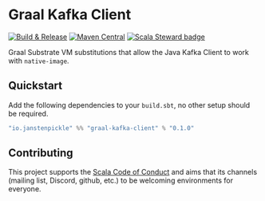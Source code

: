 # Graal Kafka Client

[![Build & Release](https://github.com/janstenpickle/graal-kafka-client/workflows/Build%20&%20Release/badge.svg)](https://github.com/janstenpickle/graal-kafka-client/actions?query=workflow%3A%22Build+%26+Release%22)
[![Maven Central](https://maven-badges.herokuapp.com/maven-central/io.janstenpickle/graal-kafka-client_2.13/badge.svg)](https://maven-badges.herokuapp.com/maven-central/io.janstenpickle/graal-kafka-client)
[![Scala Steward badge](https://img.shields.io/badge/Scala_Steward-helping-blue.svg?style=flat&logo=data:image/png;base64,iVBORw0KGgoAAAANSUhEUgAAAA4AAAAQCAMAAAARSr4IAAAAVFBMVEUAAACHjojlOy5NWlrKzcYRKjGFjIbp293YycuLa3pYY2LSqql4f3pCUFTgSjNodYRmcXUsPD/NTTbjRS+2jomhgnzNc223cGvZS0HaSD0XLjbaSjElhIr+AAAAAXRSTlMAQObYZgAAAHlJREFUCNdNyosOwyAIhWHAQS1Vt7a77/3fcxxdmv0xwmckutAR1nkm4ggbyEcg/wWmlGLDAA3oL50xi6fk5ffZ3E2E3QfZDCcCN2YtbEWZt+Drc6u6rlqv7Uk0LdKqqr5rk2UCRXOk0vmQKGfc94nOJyQjouF9H/wCc9gECEYfONoAAAAASUVORK5CYII=)](https://scala-steward.org)

Graal Substrate VM substitutions that allow the Java Kafka Client to work with `native-image`.

## Quickstart

Add the following dependencies to your `build.sbt`, no other setup should be required.

```scala
"io.janstenpickle" %% "graal-kafka-client" % "0.1.0"
```


## Contributing

This project supports the [Scala Code of Conduct](https://typelevel.org/code-of-conduct.html) and aims that its channels
(mailing list, Discord, github, etc.) to be welcoming environments for everyone.
